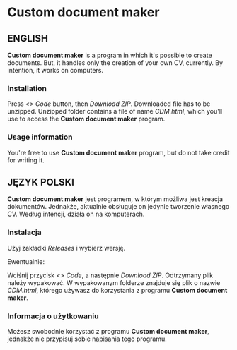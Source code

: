 # Custom document maker

## ENGLISH

**Custom document maker** is a program in which it's possible to create documents.
But, it handles only the creation of your own CV, currently.
By intention, it works on computers.

### Installation

Press *<> Code* button, then *Download ZIP*.
Downloaded file has to be unzipped.
Unzipped folder contains a file of name *CDM.html*, which you'll use to access the **Custom document maker** program.

### Usage information

You're free to use **Custom document maker** program, but do not take credit for writing it.



## JĘZYK POLSKI

**Custom document maker** jest programem, w którym możliwa jest kreacja dokumentów.
Jednakże, aktualnie obsługuje on jedynie tworzenie własnego CV.
Według intencji, działa on na komputerach.

### Instalacja

Użyj zakładki *Releases* i wybierz wersję. 

Ewentualnie:

Wciśnij przycisk *<> Code*, a następnie *Download ZIP*.
Odtrzymany plik należy wypakować.
W wypakowanym folderze znajduje się plik o nazwie *CDM.html*, którego używasz do korzystania z programu **Custom document maker**.

### Informacja o użytkowaniu

Możesz swobodnie korzystać z programu **Custom document maker**, jednakże nie przypisuj sobie napisania tego programu.
